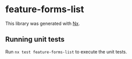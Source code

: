 # feature-forms-list

This library was generated with [Nx](https://nx.dev).

## Running unit tests

Run `nx test feature-forms-list` to execute the unit tests.
